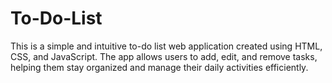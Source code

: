 # To-Do-List
This is a simple and intuitive to-do list web application created using HTML, CSS, and JavaScript. The app allows users to add, edit, and remove tasks, helping them stay organized and manage their daily activities efficiently.
